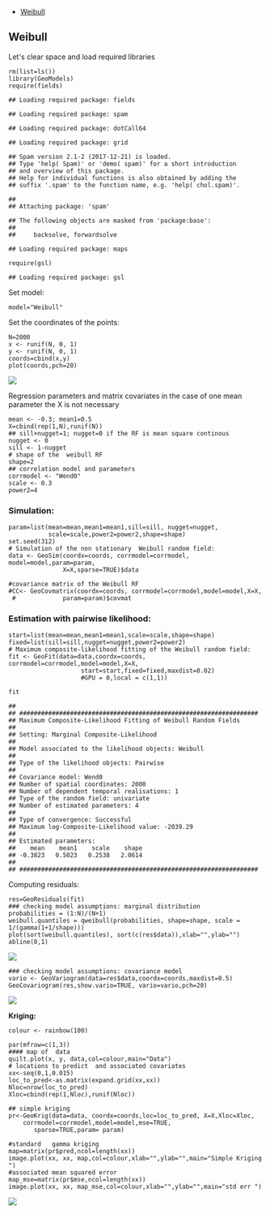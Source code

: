 -   [Weibull](#weibull)

Weibull
-------

Let's clear space and load required libraries

    rm(list=ls())
    library(GeoModels)
    require(fields)

    ## Loading required package: fields

    ## Loading required package: spam

    ## Loading required package: dotCall64

    ## Loading required package: grid

    ## Spam version 2.1-2 (2017-12-21) is loaded.
    ## Type 'help( Spam)' or 'demo( spam)' for a short introduction 
    ## and overview of this package.
    ## Help for individual functions is also obtained by adding the
    ## suffix '.spam' to the function name, e.g. 'help( chol.spam)'.

    ## 
    ## Attaching package: 'spam'

    ## The following objects are masked from 'package:base':
    ## 
    ##     backsolve, forwardsolve

    ## Loading required package: maps

    require(gsl)

    ## Loading required package: gsl

Set model:

    model="Weibull"

Set the coordinates of the points:

    N=2000
    x <- runif(N, 0, 1)
    y <- runif(N, 0, 1)
    coords=cbind(x,y)
    plot(coords,pch=20)

![](tutorials_files/figure-markdown_strict/unnamed-chunk-3-1.png)

Regression parameters and matrix covariates in the case of one mean
parameter the X is not necessary

    mean <- -0.3; mean1=0.5
    X=cbind(rep(1,N),runif(N))
    ## sill+nugget=1; nugget=0 if the RF is mean square continous
    nugget <- 0
    sill <- 1-nugget
    # shape of the  weibull RF
    shape=2
    ## correlation model and parameters
    corrmodel <- "Wend0"
    scale <- 0.3
    power2=4

### Simulation:

    param=list(mean=mean,mean1=mean1,sill=sill, nugget=nugget,
               scale=scale,power2=power2,shape=shape)
    set.seed(312)
    # Simulation of the non stationary  Weibull random field:
    data <- GeoSim(coordx=coords, corrmodel=corrmodel, model=model,param=param,
                   X=X,sparse=TRUE)$data

    #covariance matrix of the Weibull RF
    #CC<- GeoCovmatrix(coordx=coords, corrmodel=corrmodel,model=model,X=X,
     #             param=param)$covmat

### Estimation with pairwise likelihood:

    start=list(mean=mean,mean1=mean1,scale=scale,shape=shape)
    fixed=list(sill=sill,nugget=nugget,power2=power2)
    # Maximum composite-likelihood fitting of the Weibull random field:
    fit <- GeoFit(data=data,coordx=coords, corrmodel=corrmodel,model=model,X=X,
                        start=start,fixed=fixed,maxdist=0.02)
                        #GPU = 0,local = c(1,1))

    fit

    ## 
    ## ##################################################################
    ## Maximum Composite-Likelihood Fitting of Weibull Random Fields
    ## 
    ## Setting: Marginal Composite-Likelihood 
    ## 
    ## Model associated to the likelihood objects: Weibull 
    ## 
    ## Type of the likelihood objects: Pairwise 
    ## 
    ## Covariance model: Wend0 
    ## Number of spatial coordinates: 2000 
    ## Number of dependent temporal realisations: 1 
    ## Type of the random field: univariate 
    ## Number of estimated parameters: 4 
    ## 
    ## Type of convergence: Successful 
    ## Maximum log-Composite-Likelihood value: -2039.29
    ## 
    ## Estimated parameters:
    ##    mean    mean1    scale    shape  
    ## -0.3823   0.5023   0.2538   2.0614  
    ## 
    ## ##################################################################

Computing residuals:

    res=GeoResiduals(fit)
    ### checking model assumptions: marginal distribution
    probabilities = (1:N)/(N+1)
    weibull.quantiles = qweibull(probabilities, shape=shape, scale = 1/(gamma(1+1/shape)))
    plot(sort(weibull.quantiles), sort(c(res$data)),xlab="",ylab="")
    abline(0,1)

![](tutorials_files/figure-markdown_strict/unnamed-chunk-7-1.png)

    ### checking model assumptions: covariance model
    vario <- GeoVariogram(data=res$data,coordx=coords,maxdist=0.5)
    GeoCovariogram(res,show.vario=TRUE, vario=vario,pch=20)

![](tutorials_files/figure-markdown_strict/unnamed-chunk-7-2.png)

**Kriging:**

    colour <- rainbow(100)

    par(mfrow=c(1,3))
    #### map of  data
    quilt.plot(x, y, data,col=colour,main="Data")                
    # locations to predict  and associated covariates
    xx<-seq(0,1,0.015)
    loc_to_pred<-as.matrix(expand.grid(xx,xx))
    Nloc=nrow(loc_to_pred)
    Xloc=cbind(rep(1,Nloc),runif(Nloc))

    ## simple kriging 
    pr<-GeoKrig(data=data, coordx=coords,loc=loc_to_pred, X=X,Xloc=Xloc,
        corrmodel=corrmodel,model=model,mse=TRUE,
           sparse=TRUE,param= param)

    #standard   gamma kriging
    map=matrix(pr$pred,ncol=length(xx))
    image.plot(xx, xx, map,col=colour,xlab="",ylab="",main="Simple Kriging ")
    #associated mean squared error
    map_mse=matrix(pr$mse,ncol=length(xx))
    image.plot(xx, xx, map_mse,col=colour,xlab="",ylab="",main="std err ")

![](tutorials_files/figure-markdown_strict/unnamed-chunk-8-1.png)
